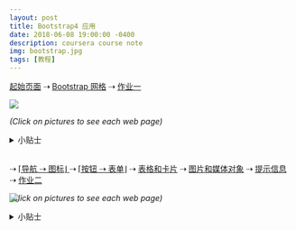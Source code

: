 ```yaml
---
layout: post
title: Bootstrap4 应用
date: 2018-06-08 19:00:00 -0400
description: coursera course note
img: bootstrap.jpg
tags: [教程]
---
```


<style>
    .image{
      position: relative;
    }
    .image a{
      display: block;      
      position: absolute;
    }
</style>



<!--<a href="{{ site.url }}{{ site.baseurl }}/exercise/attempt/index.html" target="_blank">练习</a>-->


<a href="{{ site.url }}{{ site.baseurl }}/exercise/0-template/index.html" target="_blank">起始页面</a>  ⇢ <a href="{{ site.url }}{{ site.baseurl }}/exercise/1-grid/index.html" target="_blank">Bootstrap 网格</a> ⇢ <a href="{{ site.url }}{{ site.baseurl }}/exercise/Assignment1/aboutus.html" target="_blank">作业一</a>




<div class="image">
  <img src="{{ site.url }}{{ site.baseurl }}/assets/img/content/exercise/1.jpg" >
  <a href="{{ site.url }}{{ site.baseurl }}/exercise/0-template/index.html" target="_blank" style="top: 0%; left: 0%; width: 57%; height: 100%;"></a>
  <a href="{{ site.url }}{{ site.baseurl }}/exercise/1-grid/index.html" target="_blank" style="top: 0%; left: 58%; width: 30%; height: 100%;"></a>
</div>

<i>(Click on pictures to see each web page)</i>

<details>
    <summary>小贴士</summary>
    <ul>
        <li>Click <a href="https://getbootstrap.com/docs/4.0/getting-started/introduction/" target="_blank">here</a> for Bootstrap4 CSS and Javascript link</li>
        <li>The header background is <strong>#9575CD</strong> and footer background is <strong>#D1C4E9</strong></li>
        <li>Master <code>align-items-center</code>, <code>align-self-center</code>, <code>justify-content-center</code></li>
        <li>Use <code>d-none</code> and <code>d-sm-block</code> to hide content on extra small screen</li>
    </ul>
</details>


<br>


⇢ <a href="{{ site.url }}{{ site.baseurl }}/exercise/2-nav/index.html" target="_blank">⌈导航 ⇢ 图标⌋ </a> ⇢ <a href="{{ site.url }}{{ site.baseurl }}/exercise/3-btn-and-form/contactus.html" target="_blank">⌈按钮 ⇢ 表单⌋</a> ⇢ <a href="{{ site.url }}{{ site.baseurl }}/exercise/4-tables-and-cards/aboutus.html" target="_blank">表格和卡片</a> ⇢ <a href="{{ site.url }}{{ site.baseurl }}/exercise/5-images/index.html" target="_blank">图片和媒体对象</a> ⇢ <a href="{{ site.url }}{{ site.baseurl }}/exercise/6-badges/index.html" target="_blank">提示信息</a> ⇢ <a href="{{ site.url }}{{ site.baseurl }}/exercise/Assignment2/index.html" target="_blank">作业二


<div class="image">
  <img src="{{ site.url }}{{ site.baseurl }}/assets/img/content/exercise/2.jpg">
  <a href="{{ site.url }}{{ site.baseurl }}/exercise/3-btn-and-form/contactus.html" target="_blank" style="top: 0%; left: 0%; width: 33%; height: 100%;"></a>
  <a href="{{ site.url }}{{ site.baseurl }}/exercise/4-tables-and-cards/aboutus.html" target="_blank" style="top: 0%; left: 34%; width: 26%; height: 100%;"></a>
    <a href="{{ site.url }}{{ site.baseurl }}/exercise/Assignment2/index.html" target="_blank" style="top: 0%; left: 61%; width: 29%; height: 100%;"></a>
</div>

<i>(Click on pictures to see each web page)</i>

<details>
    <summary>小贴士</summary>
    <ul>
        <li>Click <a href="https://cdnjs.com/libraries/font-awesome" target="_blank">here</a> for Font Awesome CSS and <a href="https://cdnjs.com/libraries/bootstrap-social" target="_blank">here</a> for Bootstrap Social CSS</li>
        <li>The navbar background is <strong>#512DA8</strong></li>
    </ul>
</details>

<br>



<!--
⇢ <a href="{{ site.url }}{{ site.baseurl }}/exercise/Tabs/aboutus.html" target="_blank">标签页</a> ⇢ <a href="{{ site.url }}{{ site.baseurl }}/exercise/Accordion/aboutus.html" target="_blank">手风琴菜单</a> ⇢ <a href="{{ site.url }}{{ site.baseurl }}/exercise/Tooltip-and-Modal/index.html" target="_blank">提示框</a>  ⇢ <a href="{{ site.url }}{{ site.baseurl }}/exercise/Carousel/index.html" target="_blank">轮播</a> ⇢ <a href="{{ site.url }}{{ site.baseurl }}/exercise/Assignment3/index.html" target="_blank">作业三</a>
-->


